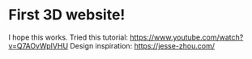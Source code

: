 # First 3D website!
I hope this works. Tried this tutorial: https://www.youtube.com/watch?v=Q7AOvWpIVHU
Design inspiration: https://jesse-zhou.com/
